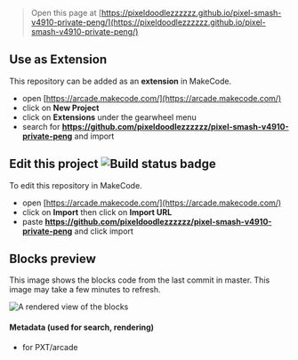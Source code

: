  


> Open this page at [https://pixeldoodlezzzzzz.github.io/pixel-smash-v4910-private-peng/](https://pixeldoodlezzzzzz.github.io/pixel-smash-v4910-private-peng/)

## Use as Extension

This repository can be added as an **extension** in MakeCode.

* open [https://arcade.makecode.com/](https://arcade.makecode.com/)
* click on **New Project**
* click on **Extensions** under the gearwheel menu
* search for **https://github.com/pixeldoodlezzzzzz/pixel-smash-v4910-private-peng** and import

## Edit this project ![Build status badge](https://github.com/pixeldoodlezzzzzz/pixel-smash-v4910-private-peng/workflows/MakeCode/badge.svg)

To edit this repository in MakeCode.

* open [https://arcade.makecode.com/](https://arcade.makecode.com/)
* click on **Import** then click on **Import URL**
* paste **https://github.com/pixeldoodlezzzzzz/pixel-smash-v4910-private-peng** and click import

## Blocks preview

This image shows the blocks code from the last commit in master.
This image may take a few minutes to refresh.

![A rendered view of the blocks](https://github.com/pixeldoodlezzzzzz/pixel-smash-v4910-private-peng/raw/master/.github/makecode/blocks.png)

#### Metadata (used for search, rendering)

* for PXT/arcade
<script src="https://makecode.com/gh-pages-embed.js"></script><script>makeCodeRender("{{ site.makecode.home_url }}", "{{ site.github.owner_name }}/{{ site.github.repository_name }}");</script>
